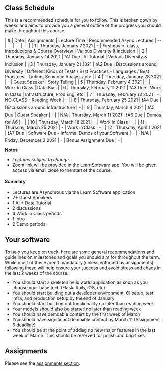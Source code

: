 ## Class Schedule

This is a recommended schedule for you to follow. This is broken down by weeks and aims to provide you a general outline of the progress you should make throughout this course.

| # | Date | Assignments | Lecture Time | Recommended Async Lectures
| -- | -- | -- | -- |
| 1 | Thursday, January 7 2021   | -         | First day of class, Introductions & Course Overview | Various Diversity & Inclusion |
| 2 | Thursday, January 14 2021  | ❗A1 Due         | AI Tutorial | Various Diversity & Inclusion |
| 3 | Thursday, January 21 2021  | ❗A2 Due | Discussions around Diversity | Different Kinds of Tests / Best Practices - Languages / Best Pracitces - Linting, Semantic Analysis, etc |
| 4 | Thursday, January 28 2021  | -          | Guest Speaker | Story Telling |
| 5 | Thursday, February 4 2021  | -         | Work in Class | Data Bias |
| 6 | Thursday, February 11 2021 | ❗A3 Due  | Work in Class | Infrastructure, Prod Eng, etc |
| 7 | Thursday, February 18 2021 | -         | NO CLASS - Reading Week | - | 
| 8 | Thursday, February 25 2021 | ❗A4 Due  | Discussions around Infrastructure | - | 
| 9 | Thursday, March 4 2021     | ❗A5 Due  | Guest Speaker | - | 
| N/A | Thursday, March 11 2021  | ❗A6 Due  | Demos for A6 | - | 
| 10 | Thursday, March 18 2021   | -         | Work in Class | - | 
| 11 | Thursday, March 25 2021   | -         | Work in Class | - | 
| 12 | Thursday, April 1 2021    | ❗A7 Due  | Software Due - Informal Demos of your Software | - | 
| N/A | Friday, December 2 2021  | -         | Bonus Assignment Due | - | 

**Notes**
- _Lectures subject to change._
- Zoom link will be provided in the LearnSoftware app. You will be given access via email close to the start of the course.

#### Summary

- Lectures are Asynchrous via the Learn Software application
- 2+ Guest Speakers
- 1 AI + Data Tutorial
- 2 discussions
- 4 Work in Class periods
- 1 Intro
- 2 Demo periods

## Your software

To help you keep on track, here are some general recommendations and guidelines on milestones and goals you should aim for throughout the term. While most of these aren't mandatory (unless enforced by assignments), following these will help ensure your success and avoid stress and chaos in the last 2 weeks of the course.

- You should start a skeleton hello world application as soon as you choose your base tech (Flask, Rails, iOS, etc)
- You should start building out a developer environment, CI setup, test infra, and production setup by the end of January
- You should start building out functionality no later than reading week
- Your models should also be started no later than reading week
- You should have demoable content by the first week of March
- You should have significant demoable content by March 11 (Assignment 6 deadline)
- You should be at the point of adding no new major features in the last week of March. This should be reserved for polish and bug fixes

## Assignments

Please see the [assignments section](../assignments/README.md).
